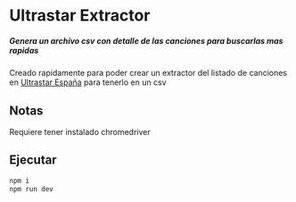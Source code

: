 # Ultrastar Extractor
##### _Genera un archivo csv con detalle de las canciones para buscarlas mas rapidas_

Creado rapidamente para poder crear un extractor del listado de canciones en [Ultrastar España](https://ultrastar-es.org/) para tenerlo en un csv

## Notas
Requiere tener instalado chromedriver 


## Ejecutar
```sh
npm i
npm run dev
```
